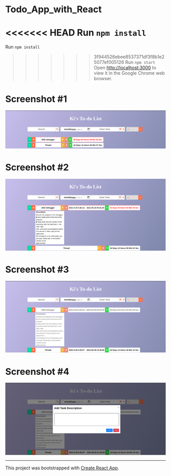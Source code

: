 # Todo_App_with_React
<<<<<<< HEAD
Run `npm install`  
=======
Run `npm install`
>>>>>>> 3f944526ebee8537371df3f8b1e25077ef005126
Run `npm start`  
Open [http://localhost:3000](http://localhost:3000) to view it in the Google Chrome web browser.

# Screenshot #1
![image info](Screenshot1.png)

# Screenshot #2
![image info](Screenshot2.png)

# Screenshot #3
![image info](Screenshot3.png)

# Screenshot #4
![image info](Screenshot4.png)


--------------------------------------------------------------------------------------------------------------

This project was bootstrapped with [Create React App](https://github.com/facebook/create-react-app).